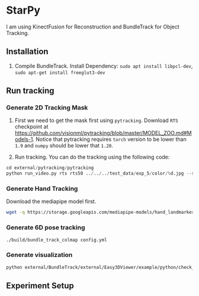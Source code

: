 # StarPy

I am using KinectFusion for Reconstruction and BundleTrack for Object Tracking.

## Installation

1. Compile BundleTrack. Install Dependency: `sudo apt install libpcl-dev`, `sudo apt-get install freeglut3-dev`

## Run tracking

### Generate 2D Tracking Mask

1. First we need to get the mask first using `pytracking`. Download `RTS` checkpoint at https://github.com/visionml/pytracking/blob/master/MODEL_ZOO.md#Models-1. Notice that pytracking requires `torch` version to be lower than `1.9` and `numpy` should be lower that `1.20`.

2. Run tracking. You can do the tracking using the following code:

```python
cd external/pytracking/pytracking
python run_video.py rts rts50 ../../../test_data/exp_5/color/%d.jpg --save_results
```

### Generate Hand Tracking

Download the mediapipe model first.
```bash
wget -q https://storage.googleapis.com/mediapipe-models/hand_landmarker/hand_landmarker/float16/1/hand_landmarker.task
```

### Generate 6D pose tracking

```bash
./build/bundle_track_colmap config.yml
```

### Generate visualization

```bash
python external/BundleTrack/external/Easy3DViewer/example/python/check_sequence_poses.py --frame_skip=30 --traj_path=log/poses/ --data_path=test_data/exp_1/camera_2/
```

## Experiment Setup